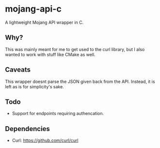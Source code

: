 # mojang-api-c
A lightweight Mojang API wrapper in C.

## Why?
This was mainly meant for me to get used to the curl library, but I also wanted to work with stuff like CMake as well.

## Caveats
This wrapper doesnt parse the JSON given back from the API.
Instead, it is left as is for simplicity's sake.

## Todo
* Support for endpoints requiring authencation.

## Dependencies
* Curl: https://github.com/curl/curl
